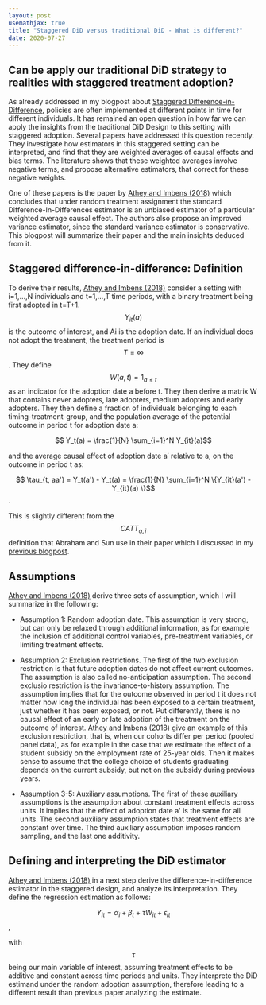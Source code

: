 ```yaml
---
layout: post
usemathjax: true 
title: "Staggered DiD versus traditional DiD - What is different?"
date: 2020-07-27
---
```


## Can be apply our traditional DiD strategy to realities with staggered treatment adoption? 

As already addressed in my blogpost about [Staggered Difference-in-Difference](https://brittarude.github.io/blog/2020/07/21/britta-rude-staggered-difference-in-difference-as-the-next-level), policies are often implemented at different points in time for different individuals. It has remained an open question in how far we can apply the insights from the traditional DiD Design to this setting with staggered adoption. Several papers have addressed this question recently. They investigate how estimators in this staggered setting can be interpreted, and find that they are weighted averages of causal effects and bias terms. The literature shows that these weighted averages involve negative terms, and propose alternative estimators, that correct for these negative weights. 

One of these papers is the paper by [Athey and Imbens (2018)](https://www.nber.org/papers/w24963.pdf) which concludes that under random treatment assignment the standard  Difference-In-Differences estimator is an unbiased estimator of a particular weighted average causal effect. The authors also propose an improved variance estimator, since the standard variance estimator is conservative. This blogpost will summarize their paper and the main insights deduced from it. 

## Staggered difference-in-difference: Definition 

To derive their results, [Athey and Imbens (2018)](https://www.nber.org/papers/w24963.pdf) consider a setting with i=1,...,N individuals and t=1,...,T time periods, with a binary treatment being first adopted in t=T+1. $$Y_{it}(a)$$ is the outcome of interest, and Ai is the adoption date. If an individual does not adopt the treatment, the treatment period is $$T= \infty $$. They define $$ W(a,t) = 1_{a \leq t} $$ as an indicator for the adoption date a before t. They then derive a matrix W that contains never adopters, late adopters, medium adopters and early adopters. They then define a fraction of individuals belonging to each timing-treatment-group, and the  population  average  of the potential outcome in period t for adoption date a:

$$ Y_t(a) = \frac{1}{N} \sum_{i=1}^N Y_{it}(a)$$ 

and the average causal effect of adoption date a′ relative to a, on the outcome in period t as: 

$$ \tau_{t, aa'} = Y_t(a') - Y_t(a) = \frac{1}{N} \sum_{i=1}^N \{Y_{it}(a') - Y_{it}(a) \}$$. 

This is slightly different from the $$CATT_{a,i}$$ definition that Abraham and Sun use in their paper which I discussed in my [previous blogpost](https://brittarude.github.io/blog/2020/07/26/britta-rude-event-studies-dynamic-treatment). 

## Assumptions 

[Athey and Imbens (2018)](https://www.nber.org/papers/w24963.pdf) derive three sets of assumption, which I will summarize in the following: 

- Assumption 1: Random adoption date. This assumption is very strong, but can only be relaxed through additional information, as for example the inclusion of additional control variables, pre-treatment variables, or limiting treatment effects. 

- Assumption 2: Exclusion restrictions. The first of the two exclusion restriction is that future adoption dates do not affect current outcomes. The assumption is also called no-anticipation assumption. The second exclusio restriction is the invariance-to-history assumption. The assumption implies that for the outcome observed in period t it does not matter how long the individual has been exposed to a certain treatment, just whether it has been exposed, or not. Put differently, there is no causal effect of an early or late adoption of the treatment on the outcome of interest. [Athey and Imbens (2018)](https://www.nber.org/papers/w24963.pdf) give an example of this exclusion restriction, that is, when our cohorts differ per period (pooled panel data), as for example in the case that we estimate the effect of a student subsidy on the employment rate of 25-year olds. Then it makes sense to assume that the college choice of students graduating depends on the current subsidy, but not on the subsidy during previous years. 

- Assumption 3-5: Auxiliary assumptions. The first of these auxiliary assumptions is the assumption about constant treatment effects across units. It implies that the effect of adoption date a' is the same for all units. The second auxiliary assumption states that treatment effects are constant over time. The third auxiliary assumption imposes random sampling, and the last one additivity. 

## Defining and interpreting the DiD estimator 

[Athey and Imbens (2018)](https://www.nber.org/papers/w24963.pdf) in a next step derive the difference-in-difference estimator in the staggered design, and analyze its interpretation. They define the regression estimation as follows: 

$$ Y_{it} = \alpha_i + \beta_t + \tau W_{it} + \epsilon_{it} $$, 

with $$ \tau $$ being our main variable of interest, assuming treatment effects to be additive and constant across time periods and units. They interprete the DiD estimand under the random adoption assumption, therefore leading to a different result than previous paper analyzing the estimate. 










